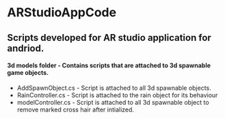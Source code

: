 # ARStudioAppCode

## Scripts developed for AR studio application for andriod. 

#### 3d models folder - Contains scripts that are attached to 3d spawnable game objects.

* AddSpawnObject.cs - Script is attached to all 3d spawnable objects. 
* RainController.cs - Script is attached to the rain object for its behaviour
* modelController.cs - Script is attached to all 3d spawnable object to remove marked cross hair after intialized. 




